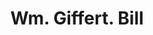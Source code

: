 ---
doi: 10.7916/D88P7BP5
date_other: '1880'
date_other_textual: 1880-1889
form: printed ephemera
genre:
- Invoices
name:
- Wm. Giffert
object_in_context_url: https://biggert.cul.columbia.edu/items/view/ave_biggert_01745
subject_hierarchical_geographic:
- Chicago, Illinois, United States
subject_name:
- Wm. Giffert
title: Wm. Giffert. Bill
sort_title: Wm. Giffert. Bill
call_number: ave_biggert_01745
coordinates:
- 41.83694444444445,-87.68472222222222
pid: ave_biggert_01745
identifiers: ave_biggert_01745
canvas_id: ldpd:397003
permalink: "/items/ave_biggert_01745/"
layout: iiif-image-page
---